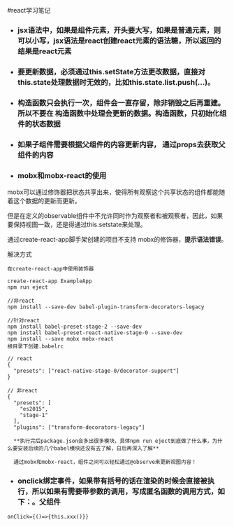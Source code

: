 #react学习笔记

- ###  jsx语法中，如果是组件元素，开头要大写，如果是普通元素，则可以小写，jsx语法是react创建react元素的语法糖，所以返回的结果是react元素

- ###  要更新数据，必须通过this.setState方法更改数据，直接对this.state处理数据时无效的，比如this.state.list.push(...)。

- ###  构造函数只会执行一次，组件会一直存留，除非销毁之后再重建。所以不要在 构造函数中处理会更新的数据。构造函数，只初始化组件的状态数据

- ### 如果子组件需要根据父组件的内容更新内容， 通过props去获取父组件的内容

- ### mobx和mobx-react的使用
mobx可以通过修饰器把状态共享出来，使得所有观察这个共享状态的组件都能随着这个数据的更新而更新。

但是在定义的observable组件中不允许同时作为观察者和被观察者，因此，如果要保持视图一致，还是得通过this.setstate来处理。

通过create-react-app脚手架创建的项目不支持 mobx的修饰器，**提示语法错误**。

解决方式

```
在create-react-app中使用装饰器

create-react-app ExampleApp
npm run eject

//非react
npm install --save-dev babel-plugin-transform-decorators-legacy

//针对react
npm install babel-preset-stage-2 --save-dev
npm install babel-preset-react-native-stage-0 --save-dev
npm install --save mobx mobx-react
根目录下创建.babelrc

// react
{
  "presets": ["react-native-stage-0/decorator-support"]
}

// 非react
{
  "presets": [
    "es2015",
    "stage-1"
  ],
  "plugins": ["transform-decorators-legacy"]

  **执行完后package.json会多出很多模块，具体npm run eject到底做了什么事，为什么要安装后续的几个babel模块还没有去了解，日后再深入了解**

  通过mobx和mobx-react，组件之间可以轻松通过@observe来更新视图内容！
```


- ### onclick绑定事件，如果带有括号的话在渲染的时候会直接被执行，所以如果有需要带参数的调用，写成匿名函数的调用方式，如下：。父组件
`onClick={()=>{this.xxx()}}`